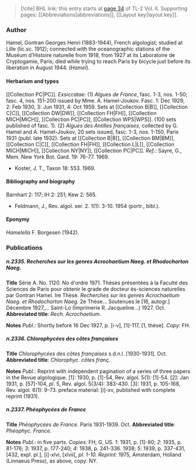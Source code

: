 > [!cite] BHL link: this entry starts at [page 34](https://www.biodiversitylibrary.org/item/103253#page/60/mode/1up) of TL-2 Vol. II.
> Supporting pages: [[Abbreviations|abbreviations]], [[Layout key|layout key]].

### Author

Hamel, Gontran Georges Henri (1883-1944), French algologist; studied at Lille (lic.sc. 1912); connected with the oceanographic stations of the Muséum d'Histoire naturelle from 1918, from 1927 at its Laboratoire de Cryptogamie, Paris; died while trying to reach Paris by bicycle just before its liberation in August 1944. (*Hamel*).

#### Herbarium and types

[[Collection PC|PC]]. *Exsiccatae*:
(1) *Algues de France*, fasc. 1-3, nos. 1-50; fasc. 4, nos. 151-200 issued by Mme. A. Hamel-Joukov. Fasc. 1: Dec 1929, 2: Feb 1930, 3: Jun 1931, 4: Oct 1959. Sets at [[Collection B|B]], [[Collection C|C]], [[Collection DW|DW]], [[Collection FH|FH]], [[Collection MICH|MICH]], [[Collection PC|PC]], [[Collection WPS|WPS]]. (100 sets published of fasc. 1).
(2) *Algues des Antilles françaises*, collected by G. Hamel and A. Hamel-Joukov, 20 sets issued, fasc. 1-3, nos. 1-150, Paris 1931 (publ. late 1932). Sets at [[Collection B|B]], [[Collection BM|BM]], [[Collection C|C]], [[Collection FH|FH]], [[Collection L|L]], [[Collection MICH|MICH]], [[Collection NY|NY]], [[Collection PC|PC]].
*Ref*.: Sayre, G., Mem. New York Bot. Gard. 19: 76-77. 1969.
- Koster, J. T., Taxon 18: 553. 1969.

#### Bibliography and biography

Barnhart 2: 117; IH 2: 251; Kew 2: 565.
- Feldmann, J., Rev. algol. ser. 2. 1(1): 3-10. 1954 (portr., bibl.).

#### Eponymy

*Hamelella* F. Borgesen (1942).

### Publications

##### n.2335. Recherches sur les genres Acrochaetium Naeg. et Rhodochorton Naeg.

**Title**
Série A. No. 1120. No d'ordre 1971. Thèses présentées à la Faculté des Sciences de Paris pour obtenir le grade de docteur ès-sciences naturelles par Gontran Hamel. Ire Thèse. *Recherches sur les genres Acrochaetium Naeg. et Rhodochorton Naeg.* 2e Thèse... Soutenues le \[16, autogr.\] Décembre 1927,... Saint-Lo (Imprimerie R. Jacqueline...) 1927. Oct.
**Abbreviated title**: *Rech. Acrochaetium*.

**Notes**
*Publ*.: Shortly before 16 Dec 1927, p. \[i-v\], \[1\]-117, \[1, thèse\]. *Copy*: FH.

##### n.2336. Chlorophycées des côtes françaises

**Title**
*Chlorophycées des côtes françaises* s.d.n.l. \[1930-1931\]. Oct.
**Abbreviated title**: *Chlorophyc. côtes franç.*

**Notes**
*Publ*.: Reprint with independent pagination of a series of three papers in the Revue algologique.
\[1\]: 1930, p. \[1\]-54, Rev. algol. 5(1): \[1\]-54.
\[2\]: Jan 1931, p. \[57\]-104, *pl*. 5, Rev. algol. 5(3/4): 383-430.
\[3\]: 1931, p. 105-168, Rev. algol. 6(1): 9-73. preface material: \[i\]-xv, published with complete reprint (1931).

##### n.2337. Phéophycées de France

**Title**
*Phéophycées de France*. Paris 1931-1939. Oct.
**Abbreviated title**: *Phéophyc. France*.

**Notes**
*Publ*.: in five parts. *Copies*: FH, G, US.
*1*: 1931, p. \[1\]-80;
*2*: 1935, p. 81-176;
*3*: 1937, p. 177-240;
*4*: 1938, p. 241-336. 1938;
*5*: 1939, p. 337-431, \[432, expl. pl.\], \[i\]-xlvi, \[xlvii\[, *pl. 1-10.*
*Reprint*: 1975, Amsterdam, Holland (Linnaeus Press), as above, copy: NY.

